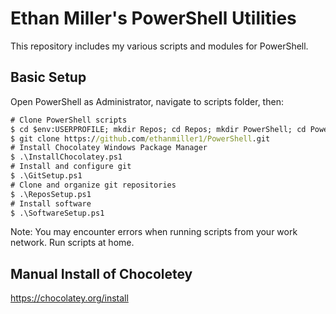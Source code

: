 # Ethan Miller's PowerShell Utilities

This repository includes my various scripts and modules for PowerShell.

## Basic Setup
Open PowerShell as Administrator, navigate to scripts folder, then:
``` cmd
# Clone PowerShell scripts
$ cd $env:USERPROFILE; mkdir Repos; cd Repos; mkdir PowerShell; cd PowerShell
$ git clone https://github.com/ethanmiller1/PowerShell.git
# Install Chocolatey Windows Package Manager
$ .\InstallChocolatey.ps1
# Install and configure git
$ .\GitSetup.ps1
# Clone and organize git repositories
$ .\ReposSetup.ps1
# Install software
$ .\SoftwareSetup.ps1
```

Note: You may encounter errors when running scripts from your work network. Run scripts at home.

## Manual Install of Chocoletey
https://chocolatey.org/install